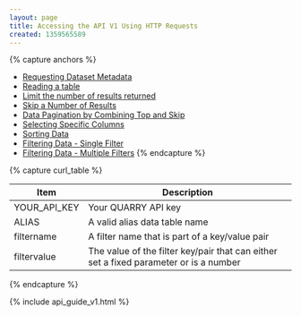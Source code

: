 ```yaml
---
layout: page
title: Accessing the API V1 Using HTTP Requests
created: 1359565589
---
```


{% capture anchors %}
- [Requesting Dataset Metadata](#requesting)
- [Reading a table](#reading)
- [Limit the number of results returned](#limit)
- [Skip a Number of Results](#skip)
- [Data Pagination by Combining Top and Skip](#pagination)
- [Selecting Specific Columns](#select)
- [Sorting Data](#sort)
- [Filtering Data - Single Filter](#filter_single)
- [Filtering Data - Multiple Filters](#filter_multi)
{% endcapture %}


{% capture curl_table %}

| Item         | Description                                                                           |
|--------------|---------------------------------------------------------------------------------------|
| YOUR_API_KEY | Your QUARRY API key                                                                   |
| ALIAS        | A valid alias data table name                                                         |
| filtername   | A filter name that is part of a key/value pair                                        |
| filtervalue  | The value of the filter key/pair that can either set a fixed parameter or is a number |


{% endcapture %}

{% include api_guide_v1.html %}

